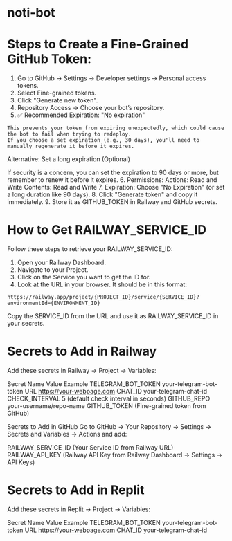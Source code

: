 # noti-bot


# Steps to Create a Fine-Grained GitHub Token:

1.    Go to GitHub → Settings → Developer settings → Personal access tokens.
2.    Select Fine-grained tokens.
3.    Click "Generate new token".
4.    Repository Access → Choose your bot’s repository.
5.    ✅ Recommended Expiration: "No expiration"

    This prevents your token from expiring unexpectedly, which could cause the bot to fail when trying to redeploy.
    If you choose a set expiration (e.g., 30 days), you'll need to manually regenerate it before it expires.

Alternative: Set a long expiration (Optional)

If security is a concern, you can set the expiration to 90 days or more, but remember to renew it before it expires.
6.    Permissions:
        Actions: Read and Write
        Contents: Read and Write
7.    Expiration: Choose "No Expiration" (or set a long duration like 90 days).
8.    Click "Generate token" and copy it immediately.
9.    Store it as GITHUB_TOKEN in Railway and GitHub secrets.



# How to Get RAILWAY_SERVICE_ID

Follow these steps to retrieve your RAILWAY_SERVICE_ID:

1.    Open your Railway Dashboard.
2.    Navigate to your Project.
3.    Click on the Service you want to get the ID for.
4.    Look at the URL in your browser. It should be in this format:

```https://railway.app/project/{PROJECT_ID}/service/{SERVICE_ID}?environmentId={ENVIRONMENT_ID}```

Copy the SERVICE_ID from the URL and use it as RAILWAY_SERVICE_ID in your secrets.


# Secrets to Add in Railway

Add these secrets in Railway → Project → Variables:

Secret Name	            Value Example
TELEGRAM_BOT_TOKEN	    your-telegram-bot-token
URL	                    https://your-webpage.com
CHAT_ID	                your-telegram-chat-id
CHECK_INTERVAL	        5 (default check interval in seconds)
GITHUB_REPO	            your-username/repo-name
GITHUB_TOKEN	        (Fine-grained token from GitHub)

Secrets to Add in GitHub
Go to GitHub → Your Repository → Settings → Secrets and Variables → Actions and add:

RAILWAY_SERVICE_ID	    (Your Service ID from Railway URL)
RAILWAY_API_KEY	        (Railway API Key from Railway Dashboard → Settings → API Keys)


# Secrets to Add in Replit

Add these secrets in Replit → Project → Variables:

Secret Name	            Value Example
TELEGRAM_BOT_TOKEN	    your-telegram-bot-token
URL	                    https://your-webpage.com
CHAT_ID	                your-telegram-chat-id